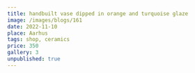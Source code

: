 ```yaml
---
title: handbuilt vase dipped in orange and turquoise glaze
image: /images/blogs/161
date: 2022-11-10
place: Aarhus
tags: shop, ceramics
price: 350
gallery: 3
unpublished: true
---
```

